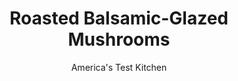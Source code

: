 ---
layout: ../../layouts/MarkdownPostLayout.astro
title: Roasted Balsamic-Glazed Mushrooms
author: America's Test Kitchen
pubDate: 2023-03-15
description: "It’s easy to glaze a skillet of sauteed mushrooms with sweet-tart balsamic vinegar. But what if you want to make a bigger batch?"
image_url: https://res.cloudinary.com/hksqkdlah/image/upload/ar_1:1,c_fill,dpr_2.0,f_auto,fl_lossy.progressive.strip_profile,g_faces:auto,q_auto:low,w_344/10911_sfs-roastedbalsamicglazedmushrooms-18
tags: ["Side Dishes","Vegetables","Vegetarian"]
calories: 1166
protein: 7
carbohydrates: 12
fats: 
fiber: 2
ingredients: ["4 pounds, white mushrooms, trimmed and halved","1 tablespoon, salt","3 tablespoons, olive oil","3/4 cup, balsamic vinegar","3 , garlic cloves, minced","1 teaspoon, packed brown sugar","3/4 teaspoon, pepper","2 tablespoons, unsalted butter, cut into 4 pieces","1 teaspoon, minced fresh thyme"]
serves: 8
time: "1¼ hours"
instructions: ["Adjust oven rack to lowest position, place rimmed baking sheet on rack, and heat oven to 500 degrees. Combine mushrooms and salt in large bowl. Cover with large plate and microwave until mushrooms release 1¾ to 2 cups liquid, 14 to 16 minutes, stirring halfway through microwaving. Strain mushrooms in colander and let sit for 5 minutes to drain completely. Return mushrooms to now-empty bowl, add oil, and stir to coat.","Transfer mushrooms to preheated sheet and roast until browned and liquid has evaporated, 22 to 25 minutes, stirring halfway through cooking. Whisk vinegar, garlic, sugar, and pepper together in 2-cup liquid measuring cup. Remove mushrooms from oven, pour vinegar mixture over mushrooms, and stir to coat. Return mushrooms to oven and roast until vinegar is reduced to glaze, 9 to 12 minutes, stirring halfway through cooking. Place mushrooms in serving bowl and stir in butter and thyme. Serve."]
nutrition: ["758 mg Potassium","202 mg Phosphorus","18 mg Calcium","1 mg Iron","24 mg Magnesium","607 mg Sodium","1 mg Zinc","8 g Fat","8 mg Niacin (B3)","4 g Monounsaturated","1 g Polyunsaturated","5 mg Vitamin C","7 mg Cholesterol","2 g Saturated","2 g Fiber","38 µg Folate (food)","8 g Sugars","3 µg Vitamin K","229 g Water","12 g Carbs","38 µg Folate equivalent (total)","7 g Protein","24 µg Vitamin A","145 kcal Energy","1166 calories"]
notes: "Buy mushrooms with caps about 1½ inches in diameter; use any smaller mushrooms whole. Once you add the vinegar, watch carefully so the mushrooms don’t burn. If your microwave can’t fit the mushrooms in one batch, microwave them in two batches, decreasing the microwave time to 10 minutes per batch."
---